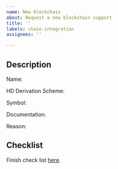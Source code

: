 ```yaml
---
name: New blockchain
about: Request a new blockchain support
title: ''
labels: chain-integration
assignees: ''

---
```


<!--- Before submitting please check to see if this coin was already requested -->
<!--- Provide as many relevant details about the coin -->
## Description

<!-- Coin Name and official website e.g. [Bitcoin](https://bitcoin.org) -->
Name:
<!-- HD Derivation Scheme e.g. BIP44 / 0 -->
HD Derivation Scheme:
<!-- Symbol e.g. BTC -->
Symbol:
<!-- Documentation (Address / Transaction signing etc) and reference implementation links -->
Documentation:
<!-- Why we should support it? -->
Reason:

## Checklist

Finish check list [here](https://developer.trusTWallet.com/wallet-core/newblockchain#blockchain-checklist).
